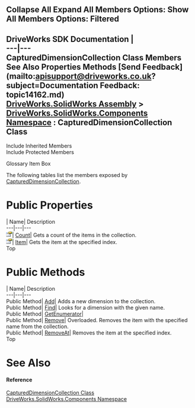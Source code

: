 Collapse All Expand All Members Options: Show All  Members Options: Filtered   
---  
DriveWorks SDK Documentation  |   
---|---  
CapturedDimensionCollection Class Members   
See Also Properties Methods [Send Feedback](mailto:apisupport@driveworks.co.uk?subject=Documentation Feedback: topic14162.md)  
[DriveWorks.SolidWorks Assembly](topic13342.md) > [DriveWorks.SolidWorks.Components Namespace](topic13925.md) : CapturedDimensionCollection Class  
---  
  
Include Inherited Members    
Include Protected Members  


Glossary Item Box

The following tables list the members exposed by [CapturedDimensionCollection](topic14162.md).

# Public Properties

| Name| Description  
---|---|---  
![Public Property](dotnetimages/publicProperty.gif)| [Count](topic14175.md)| Gets a count of the items in the collection.   
![Public Property](dotnetimages/publicProperty.gif)| [Item](topic14176.md)| Gets the item at the specified index.   
Top

# Public Methods

| Name| Description  
---|---|---  
Public Method| [Add](topic14168.md)| Adds a new dimension to the collection.   
Public Method| [Find](topic14169.md)| Looks for a dimension with the given name.   
Public Method| [GetEnumerator](topic14170.md)|   
Public Method| [Remove](topic14171.md)| Overloaded. Removes the item with the specified name from the collection.   
Public Method| [RemoveAt](topic14174.md)| Removes the item at the specified index.   
Top

# See Also

#### Reference

[CapturedDimensionCollection Class](topic14162.md)   
[DriveWorks.SolidWorks.Components Namespace](topic13925.md)


